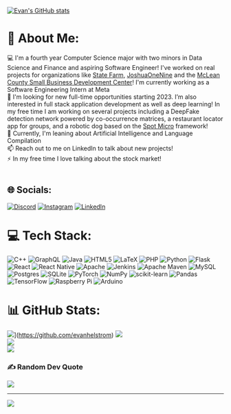 



[![Evan's GitHub stats](https://github-readme-stats.vercel.app/api/top-langs/?username=evanhelstrom&theme=cobalt&hide=html,css)](https://github.com/evanhelstrom)
# 💫 About Me:
💻 I'm a fourth year Computer Science major with two minors in Data Science and Finance and aspiring Software Engineer! I've worked on real projects for
organizations like [State Farm](), [JoshuaOneNine](https://joshuaonenine.media/) and the [McLean County Small Business Development Center](https://www.mcleancosbdc.org/)! I'm currently working as a Software Engineering Intern at Meta <br>👀 I'm looking for new full-time opportunities starting 2023. I’m also interested in full stack application development as well as deep learning! In my free time I am working on several projects including a DeepFake detection
network powered by co-occurrence matrices, a restaurant locator app for groups, and a robotic dog based on the [Spot Micro](https://spotmicroai.readthedocs.io/en/latest/)
framework!<br>🌱 Currently, I'm leaning about Artificial Intelligence and Language Compilation<br>📫 Reach out to me on LinkedIn to talk about new projects!<br>⚡ In my free time I love talking about the stock market!<br> <br>


## 🌐 Socials:
[![Discord](https://img.shields.io/badge/Discord-%237289DA.svg?logo=discord&logoColor=white)](htttps://discord.gg/EvN#3163) [![Instagram](https://img.shields.io/badge/Instagram-%23E4405F.svg?logo=Instagram&logoColor=white)](https://instagram.com/https://www.instagram.com/evanquist/) [![LinkedIn](https://img.shields.io/badge/LinkedIn-%230077B5.svg?logo=linkedin&logoColor=white)](https://linkedin.com/in/https://www.linkedin.com/in/evanquist/) 

# 💻 Tech Stack:
![C++](https://img.shields.io/badge/c++-%2300599C.svg?style=for-the-badge&logo=c%2B%2B&logoColor=white) ![GraphQL](https://img.shields.io/badge/-GraphQL-E10098?style=for-the-badge&logo=graphql&logoColor=white) ![Java](https://img.shields.io/badge/java-%23ED8B00.svg?style=for-the-badge&logo=java&logoColor=white) ![HTML5](https://img.shields.io/badge/html5-%23E34F26.svg?style=for-the-badge&logo=html5&logoColor=white) ![LaTeX](https://img.shields.io/badge/latex-%23008080.svg?style=for-the-badge&logo=latex&logoColor=white) ![PHP](https://img.shields.io/badge/php-%23777BB4.svg?style=for-the-badge&logo=php&logoColor=white) ![Python](https://img.shields.io/badge/python-3670A0?style=for-the-badge&logo=python&logoColor=ffdd54) ![Flask](https://img.shields.io/badge/flask-%23000.svg?style=for-the-badge&logo=flask&logoColor=white) ![React](https://img.shields.io/badge/react-%2320232a.svg?style=for-the-badge&logo=react&logoColor=%2361DAFB) ![React Native](https://img.shields.io/badge/react_native-%2320232a.svg?style=for-the-badge&logo=react&logoColor=%2361DAFB) ![Apache](https://img.shields.io/badge/apache-%23D42029.svg?style=for-the-badge&logo=apache&logoColor=white) ![Jenkins](https://img.shields.io/badge/jenkins-%232C5263.svg?style=for-the-badge&logo=jenkins&logoColor=white) ![Apache Maven](https://img.shields.io/badge/Apache%20Maven-C71A36?style=for-the-badge&logo=Apache%20Maven&logoColor=white) ![MySQL](https://img.shields.io/badge/mysql-%2300f.svg?style=for-the-badge&logo=mysql&logoColor=white) ![Postgres](https://img.shields.io/badge/postgres-%23316192.svg?style=for-the-badge&logo=postgresql&logoColor=white) ![SQLite](https://img.shields.io/badge/sqlite-%2307405e.svg?style=for-the-badge&logo=sqlite&logoColor=white) ![PyTorch](https://img.shields.io/badge/PyTorch-%23EE4C2C.svg?style=for-the-badge&logo=PyTorch&logoColor=white) ![NumPy](https://img.shields.io/badge/numpy-%23013243.svg?style=for-the-badge&logo=numpy&logoColor=white) ![scikit-learn](https://img.shields.io/badge/scikit--learn-%23F7931E.svg?style=for-the-badge&logo=scikit-learn&logoColor=white) ![Pandas](https://img.shields.io/badge/pandas-%23150458.svg?style=for-the-badge&logo=pandas&logoColor=white) ![TensorFlow](https://img.shields.io/badge/TensorFlow-%23FF6F00.svg?style=for-the-badge&logo=TensorFlow&logoColor=white) ![Raspberry Pi](https://img.shields.io/badge/-RaspberryPi-C51A4A?style=for-the-badge&logo=Raspberry-Pi) ![Arduino](https://img.shields.io/badge/-Arduino-00979D?style=for-the-badge&logo=Arduino&logoColor=white)
# 📊 GitHub Stats:
![](https://github-readme-stats.vercel.app/api?username=evanhelstrom&theme=dark&hide_border=false&include_all_commits=true&count_private=true,prs)](https://github.com/evanhelstrom)
![](https://github-readme-stats.vercel.app/api?username=EvanHelstrom&theme=dark&hide_border=false&include_all_commits=true&count_private=true)<br/>
![](https://github-readme-streak-stats.herokuapp.com/?user=EvanHelstrom&theme=dark&hide_border=false)<br/>
![](https://github-readme-stats.vercel.app/api/top-langs/?username=EvanHelstrom&theme=dark&hide_border=false&include_all_commits=true&count_private=true&layout=compact)

### ✍️ Random Dev Quote
![](https://quotes-github-readme.vercel.app/api?type=horizontal&theme=radical)

---
[![](https://visitcount.itsvg.in/api?id=EvanHelstrom&icon=0&color=0)](https://visitcount.itsvg.in)
